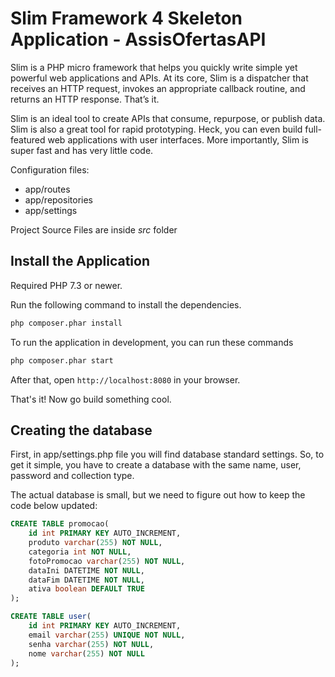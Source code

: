 # Slim Framework 4 Skeleton Application - AssisOfertasAPI
Slim is a PHP micro framework that helps you quickly write simple yet powerful web applications and APIs. At its core, Slim is a dispatcher that receives an HTTP request, invokes an appropriate callback routine, and returns an HTTP response. That’s it.

Slim is an ideal tool to create APIs that consume, repurpose, or publish data. Slim is also a great tool for rapid prototyping. Heck, you can even build full-featured web applications with user interfaces. More importantly, Slim is super fast and has very little code.

Configuration files:
* app/routes
* app/repositories
* app/settings

Project Source Files are inside _src_ folder

## Install the Application

Required PHP 7.3 or newer.

Run the following command to install the dependencies.

```bash
php composer.phar install
```

To run the application in development, you can run these commands 

```bash
php composer.phar start
```

After that, open `http://localhost:8080` in your browser.


That's it! Now go build something cool.

## Creating the database

First, in app/settings.php file you will find database standard settings. So, to get it simple, you have to create a database with the same name, user, password and collection type.


The actual database is small, but we need to figure out how to keep the code below updated:

```sql
CREATE TABLE promocao(
    id int PRIMARY KEY AUTO_INCREMENT,
    produto varchar(255) NOT NULL,
    categoria int NOT NULL,
    fotoPromocao varchar(255) NOT NULL,
    dataIni DATETIME NOT NULL,
    dataFim DATETIME NOT NULL,
    ativa boolean DEFAULT TRUE
);

CREATE TABLE user(
    id int PRIMARY KEY AUTO_INCREMENT,
    email varchar(255) UNIQUE NOT NULL,
    senha varchar(255) NOT NULL,
    nome varchar(255) NOT NULL
);
```
